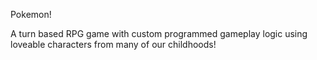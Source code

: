 Pokemon!

A turn based RPG game with custom programmed gameplay logic using loveable characters from many of our childhoods!
